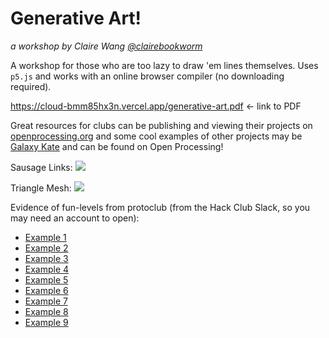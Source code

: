 # Generative Art!
*a workshop by Claire Wang [@clairebookworm](https://twitter.com/clairebookworm1)*

A workshop for those who are too lazy to draw 'em lines themselves. Uses `p5.js` and works with an online browser compiler (no downloading required).

https://cloud-bmm85hx3n.vercel.app/generative-art.pdf <- link to PDF

Great resources for clubs can be publishing and viewing their projects on [openprocessing.org](https://openprocessing.org) and some cool examples of other projects may be [Galaxy Kate](https://galaxykate.com/apps/Prototypes/LTrees) and can be found on Open Processing!

Sausage Links: ![](https://cloud-orjsxgovt.vercel.app/screen_shot_2020-09-11_at_5.16.15_pm.png)

Triangle Mesh: ![](https://cloud-29e1z0s08.vercel.app/screen_shot_2020-09-11_at_5.19.00_pm.png)

Evidence of fun-levels from protoclub (from the Hack Club Slack, so you may need an account to open):
- [Example 1](https://hackclub.slack.com/archives/C01504DCLVD/p1595961466262200)
- [Example 2](https://hackclub.slack.com/archives/C01504DCLVD/p1595961464261700)
- [Example 3](https://hackclub.slack.com/archives/C01504DCLVD/p1595961475264900)
- [Example 4](https://hackclub.slack.com/archives/C01504DCLVD/p1595961482266000)
- [Example 5](https://hackclub.slack.com/archives/C01504DCLVD/p1595961491266800)
- [Example 6](https://hackclub.slack.com/archives/C01504DCLVD/p1595961596268100)
- [Example 7](https://hackclub.slack.com/archives/C01504DCLVD/p1595961667270700)
- [Example 8](https://hackclub.slack.com/archives/C01504DCLVD/p1595961670271300)
- [Example 9](https://hackclub.slack.com/archives/C01504DCLVD/p1595963080274500)

